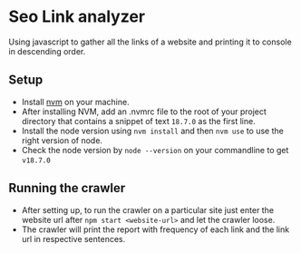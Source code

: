 # Seo Link analyzer
Using javascript to gather all the links of a website and printing it to console in descending order.
## Setup
* Install [nvm](https://github.com/nvm-sh/nvm "nvm source") on your machine.
* After installing NVM, add an .nvmrc file to the root of your project directory that contains a snippet of text ```18.7.0``` as the first line.
* Install the node version using ```nvm install``` and then ```nvm use``` to use the right version of node.
* Check the node version by ```node --version``` on your commandline to get ```v18.7.0```
## Running the crawler
* After setting up, to run the crawler on a particular site just enter the website url after ```npm start <website-url>``` and let the crawler loose.
* The crawler will print the report with frequency of each link and the link url in respective sentences.

